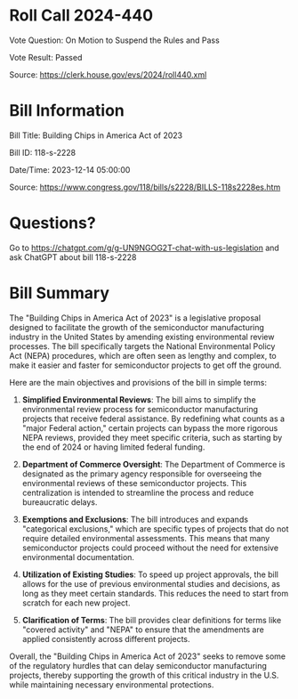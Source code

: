 # Roll Call 2024-440

Vote Question: On Motion to Suspend the Rules and Pass

Vote Result: Passed

Source: https://clerk.house.gov/evs/2024/roll440.xml

# Bill Information

Bill Title: Building Chips in America Act of 2023

Bill ID: 118-s-2228

Date/Time: 2023-12-14 05:00:00

Source: https://www.congress.gov/118/bills/s2228/BILLS-118s2228es.htm

# Questions?

Go to https://chatgpt.com/g/g-UN9NGOG2T-chat-with-us-legislation and ask ChatGPT about bill 118-s-2228

# Bill Summary
The "Building Chips in America Act of 2023" is a legislative proposal designed to facilitate the growth of the semiconductor manufacturing industry in the United States by amending existing environmental review processes. The bill specifically targets the National Environmental Policy Act (NEPA) procedures, which are often seen as lengthy and complex, to make it easier and faster for semiconductor projects to get off the ground.

Here are the main objectives and provisions of the bill in simple terms:

1. **Simplified Environmental Reviews**: The bill aims to simplify the environmental review process for semiconductor manufacturing projects that receive federal assistance. By redefining what counts as a "major Federal action," certain projects can bypass the more rigorous NEPA reviews, provided they meet specific criteria, such as starting by the end of 2024 or having limited federal funding.

2. **Department of Commerce Oversight**: The Department of Commerce is designated as the primary agency responsible for overseeing the environmental reviews of these semiconductor projects. This centralization is intended to streamline the process and reduce bureaucratic delays.

3. **Exemptions and Exclusions**: The bill introduces and expands "categorical exclusions," which are specific types of projects that do not require detailed environmental assessments. This means that many semiconductor projects could proceed without the need for extensive environmental documentation.

4. **Utilization of Existing Studies**: To speed up project approvals, the bill allows for the use of previous environmental studies and decisions, as long as they meet certain standards. This reduces the need to start from scratch for each new project.

5. **Clarification of Terms**: The bill provides clear definitions for terms like "covered activity" and "NEPA" to ensure that the amendments are applied consistently across different projects.

Overall, the "Building Chips in America Act of 2023" seeks to remove some of the regulatory hurdles that can delay semiconductor manufacturing projects, thereby supporting the growth of this critical industry in the U.S. while maintaining necessary environmental protections.
